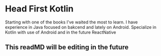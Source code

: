# Head First Kotlin
Starting with one of the books I've waited the most to learn. I have experience in Java focused on bakcend and lately on Android. Specialize in Kotlin with use of Android and in the future ReactNative

## This readMD will be editing in the future
